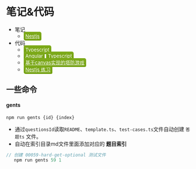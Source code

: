 # 笔记&代码

- 笔记
  - <a href='./Node//Nestjs-Doc/index.md' style="background-image: linear-gradient(#7EAB1B,#72A00F);color:#fff;padding:4px 5px;border-radius:4px 5px;font-size:13px;">Nestjs</a>
- 代码
  - <a href='./Typescript/index.md' style="background-image: linear-gradient(#7EAB1B,#72A00F);color:#fff;padding:4px 5px;border-radius:4px 5px;font-size:13px;">Typescript</a>
  -  <a href='./Angular/code/README.md' style="background-image: linear-gradient(#7EAB1B,#72A00F);color:#fff;padding:4px 5px;border-radius:4px 5px;font-size:13px;">Angular</a> <a href='./Typescript/index.md' style="background-image: linear-gradient(#7EAB1B,#72A00F);color:#fff;padding:4px 5px;border-radius:4px 5px;font-size:13px;">Typescript</a>
  - <a href='./CanvasGame/README.md' style="background-image: linear-gradient(#7EAB1B,#72A00F);color:#fff;padding:4px 5px;border-radius:4px 5px;font-size:13px;">基于canvas实现的塔防游戏</a>
  - <a href='./Node/Nestjs/README.md' style="background-image: linear-gradient(#7EAB1B,#72A00F);color:#fff;padding:4px 5px;border-radius:4px 5px;font-size:13px;">Nestjs 练习</a>






## 一些命令

#### gents

`npm run gents {id} {index}`

- 通过`questionsId`读取`README`、`template.ts`、`test-cases.ts`文件自动创建 `答题ts` 文件。
- 自动在索引目录md文件里面添加对应的 **题目索引**

```js
// 创建 00059-hard-get-optional 测试文件
   npm run gents 59 1
```

